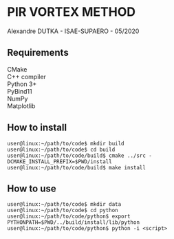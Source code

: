 # PIR VORTEX METHOD
Alexandre DUTKA - ISAE-SUPAERO - 05/2020

## Requirements
CMake  
C++ compiler  
Python 3+  
PyBind11  
NumPy  
Matplotlib  

## How to install
```console
user@linux:~/path/to/code$ mkdir build  
user@linux:~/path/to/code$ cd build  
user@linux:~/path/to/code/build$ cmake ../src -DCMAKE_INSTALL_PREFIX=$PWD/install    
user@linux:~/path/to/code/build$ make install  
```

## How to use
```console
user@linux:~/path/to/code$ mkdir data
user@linux:~/path/to/code$ cd python
user@linux:~/path/to/code/python$ export PYTHONPATH=$PWD/../build/install/lib/python
user@linux:~/path/to/code/python$ python -i <script>
```
